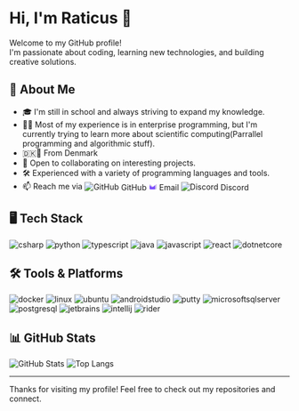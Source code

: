 # Hi, I'm Raticus 👋

Welcome to my GitHub profile!  
I'm passionate about coding, learning new technologies, and building creative solutions.

## 🚀 About Me
- 🎓 I'm still in school and always striving to expand my knowledge.
- 🧑‍💻 Most of my experience is in enterprise programming, but I'm currently trying to learn more about scientific computing(Parrallel programming and algorithmic stuff).
- 🇩🇰💪 From Denmark 
- 👯 Open to collaborating on interesting projects.
- 🛠️ Experienced with a variety of programming languages and tools.
- 📫 Reach me via
  <a href="https://github.com/NickRaticus" target="_blank" style="display:inline; text-decoration:none;">
    <img src="https://www.iconsdb.com/icons/preview/silver/github-10-xxl.png" width="15" height="15" alt="GitHub" style="vertical-align:middle;"/> <span style="vertical-align:middle; color:inherit;">GitHub</span>
  </a>
  <a href="mailto:nickraticus.github.professed361@passmail.com" target="_blank" style="display:inline; text-decoration:none;">
    <img src="https://raw.githubusercontent.com/NickRaticus/NickRaticus/main/icons8-protonmail-48.svg" width="15" height="15" alt="ProtonMail" style="vertical-align:middle;"/> <span style="vertical-align:middle; color:inherit;">Email</span>
  </a>
  <a href="https://discordapp.com/users/535494839782080558" target="_blank" style="display:inline; text-decoration:none;">
    <img src="https://raw.githubusercontent.com/maurodesouza/profile-readme-generator/master/src/assets/icons/social/discord/default.svg" width="15" height="15" alt="Discord" style="vertical-align:middle;"/> <span style="vertical-align:middle; color:inherit;">Discord</span>
  </a>

## 🖥️ Tech Stack

<p align="left">
  <img src="https://cdn.jsdelivr.net/gh/devicons/devicon/icons/csharp/csharp-original.svg" width="36" height="36" alt="csharp"/>
  <img src="https://cdn.jsdelivr.net/gh/devicons/devicon/icons/python/python-original.svg" width="36" height="36" alt="python"/>
  <img src="https://cdn.jsdelivr.net/gh/devicons/devicon/icons/typescript/typescript-original.svg" width="36" height="36" alt="typescript"/>
  <img src="https://cdn.jsdelivr.net/gh/devicons/devicon/icons/java/java-original.svg" width="36" height="36" alt="java"/>
  <img src="https://cdn.jsdelivr.net/gh/devicons/devicon/icons/javascript/javascript-original.svg" width="36" height="36" alt="javascript"/>
  <img src="https://cdn.jsdelivr.net/gh/devicons/devicon/icons/react/react-original.svg" width="36" height="36" alt="react"/>
  <img src="https://cdn.jsdelivr.net/gh/devicons/devicon/icons/dotnetcore/dotnetcore-original.svg" width="36" height="36" alt="dotnetcore"/>
</p>

## 🛠️ Tools & Platforms

<p align="left">
  <img src="https://cdn.jsdelivr.net/gh/devicons/devicon/icons/docker/docker-original.svg" width="36" height="36" alt="docker"/>
  <img src="https://cdn.jsdelivr.net/gh/devicons/devicon/icons/linux/linux-original.svg" width="36" height="36" alt="linux"/>
  <img src="https://cdn.jsdelivr.net/gh/devicons/devicon/icons/ubuntu/ubuntu-plain.svg" width="36" height="36" alt="ubuntu"/>
  <img src="https://cdn.jsdelivr.net/gh/devicons/devicon/icons/androidstudio/androidstudio-original.svg" width="36" height="36" alt="androidstudio"/>
  <img src="https://cdn.jsdelivr.net/gh/devicons/devicon/icons/putty/putty-original.svg" width="36" height="36" alt="putty"/>
  <img src="https://cdn.jsdelivr.net/gh/devicons/devicon/icons/microsoftsqlserver/microsoftsqlserver-plain.svg" width="36" height="36" alt="microsoftsqlserver"/>
  <img src="https://cdn.jsdelivr.net/gh/devicons/devicon/icons/postgresql/postgresql-original.svg" width="36" height="36" alt="postgresql"/>
  <img src="https://cdn.jsdelivr.net/gh/devicons/devicon/icons/jetbrains/jetbrains-original.svg" width="36" height="36" alt="jetbrains"/>
  <img src="https://cdn.jsdelivr.net/gh/devicons/devicon/icons/intellij/intellij-original.svg" width="36" height="36" alt="intellij"/>
  <img src="https://cdn.jsdelivr.net/gh/devicons/devicon/icons/rider/rider-original.svg" width="36" height="36" alt="rider"/>
</p>

## 📊 GitHub Stats

<p align="left">
  <img src="https://github-readme-stats.vercel.app/api?username=NickRaticus&show_icons=true&theme=solarized-dark&card_width=500" width="500"
  height="200" alt="GitHub Stats"/>
  <img src="https://github-readme-stats.vercel.app/api/top-langs/?username=NickRaticus&langs_count=8&theme=solarized-dark" alt="Top Langs"/>
</p>



---
Thanks for visiting my profile! Feel free to check out my repositories and connect.

  

